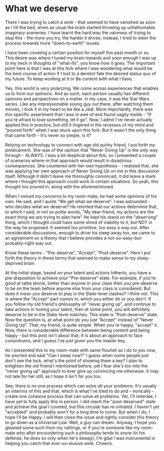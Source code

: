 # What we deserve 

There I was trying to catch a wink - that seemed to have vanished as soon as I hit the bed, when as usual the brain started throwing up unfathomable imaginary sceneries. I have learnt the hard way the vainness of trying to stop this - the more you try, the harder it drives; instead, I tried to steer the process towards more "down-to-earth" issues. 

I have been coveting a certain position for myself this past month or so. This desire was where I tuned my brain towards and soon enough I was up to my neck in thoughts of "what-ifs", you know how it goes. The important point here is that I was at this fork where I was wondering what would be the best course of action if I lost to a derelict fate the desired status quo of my future. To keep working at it or Be content with what I have.

Yes, this world is very polarizing. We come across experiences that enables us to form our opinions. And as such, each person usually has different opinions and perspectives on a matter. In my case, it was the Star Wars series. Like any impressionable young guy out there, after watching them movies, I took it in my heart to be like a Jedi. More importantly, there was this specific assertment that I was in awe of and found sagity inside - "If you're afraid to lose something, let it go". Now, I admit I've never actually applied this in practice, but still it lingered in the recesses of my mind and "poured forth" when I was stuck upon this fork. But it wasn't the only thing that came forth - it's never so simple, is it?

Relying on technology to connect with age old quirky friend, I put forth my predicament. She was of the opinion that "Never Giving Up" is the only way through - ALWAYS. I was a bit skeptical about this, so I presented a couple of scenarios where-in that approach would result in disastrous consequences. She countered with her own hypothesis - i realized that, she was applying her own approach of Never Giving Up on me in this discussion itself. Although it didn't leave me thoroughly convinced, it did leave a mark where I thought this approach could work in certain situations. So yeah, this thought too poured in, along with the aforementioned.

When I voiced my concerns to my room-mate, he had some opinions of his own. He said, and I quote "We get what we deserve". I was astounded - who decides what we deserve? He retorted that our actions determine that, to which I said, in not so polite words, "My dear friend, my actions are the exact thing we are trying to plan here" He kept his stand on the "deserving" thing, which I thought could have some shred of viability to it; but NOT in the way he proposed. It seemed too primitive, too easy a way out. After considerable discussions, enough to drive his sleep away too, we came to an agreement on a theory that I believe provides a not-so-easy-but-probably-right way out.

Know these terms - "Pre-deserve", "Accept", "Post-deserve". Here I put forth the theory in these terms that seemed to make sense to my sleep-deprived brain.

At the initial stage, based on your talent and actions hitherto, you have a pre-disposition to achieve your "Pre-deserve" state. For example, if you're good at table tennis, better than anyone in your class then you pre-deserve to be on the team before anyone else from your class is considered. But does it mean you deserve to play in the State-level clashes? I think not. This is where the "Accept" part comes in, which you either do or you don't. If you follow my old friend's philosophy of "never giving up", and continue to take actions in honing your talent, then at some point, you will definitely deserve to be in the State-level matches. This state is "Post-deserve" state. Now the question is, at what point do you just "Accept" instead of "Never Giving Up". That, my friend, is quite simple. When you're happy, "accept" it. Now, there is considerable difference between being content and being happy - but this post isn't about that; It is about an approach to face conundrums, and I guess I've just given you the master key.

As I presented this to my room-mate with same flourish as I do to you now, he snorted and said "Can I sleep now?" I guess when some people just don't see the lock, what's the point of showing them a key? I plan to enlighten the old friend I mentioned before, yet I fear she's too into the "never giving up" approach to ever give up convincing me otherwise. It may not late for her still, as I hope it isn't for you too. 

See, there is no one process which can solve all your problems. It's usually an intermix of this and that, which is what I've tried to do and - ironically - create one cohesive process that can solve all problems. Yet, I'll reiterate, I have yet to fully apply this in person. I did reach the "post-deserved" state and achieve the goal I coveted, but this circular has re-initiated. I haven't yet "accepted" and probably won't for a long time to come. But when I do, I hope I'll be Happy. I will then close the issue and rightly consider this theory to go down as a Universal Law. Well, a guy can dream. Anyway, I hope you gleaned some such from my rattlings, or if you're someone like my room-mate who after encountering such a philosophy tends to snore (in his defense, he does so only when he's sleepy), I'm glad I was instrumental in helping you catch that ever-so-elusive wink. Cheerio.
